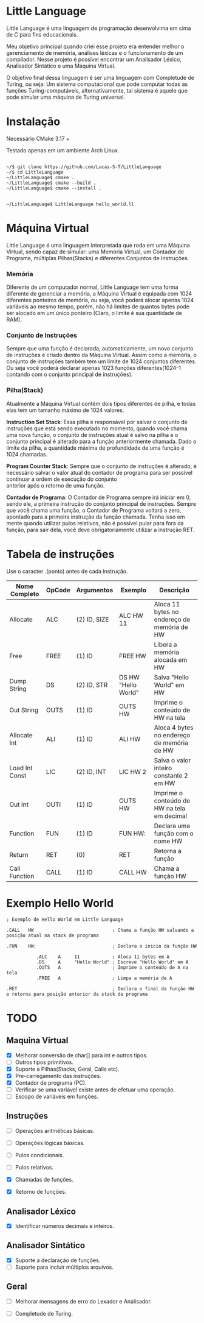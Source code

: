 # Little Language

Little Language é uma linguagem de programação desenvolvima em cima de C para fins educacionais.

Meu objetivo principal quando criei esse projeto era entender melhor o gerenciamento de memória,
análises léxicas e o funcionamento de um compilador. Nesse 
projeto é possível encontrar um Analisador Léxico, Analisador Sintático e uma Máquina Virtual.

O objetivo final dessa linguagem é ser uma linguagem com Completude de Turing, ou seja:
Um sistema computacional que pode computar todas as funções Turing-computáveis, alternativamente, 
tal sistema é aquele que pode simular uma máquina de Turing universal.

# Instalação

Necessário CMake 3.17 +

Testado apenas em um ambiente Arch Linux.

```

~/$ git clone https://github.com/Lucas-S-T/LittleLanguage
~/$ cd LittleLanguage
~/LittleLanguage$ cmake .
~/LittleLanguage$ cmake --build .
~/LittleLanguage$ cmake --install .


~/LittleLanguage$ LittleLanguage hello_world.ll
```

# Máquina Virtual

Little Language é uma linguagem interpretada que roda em uma Máquina Virtual, sendo capaz
de simular: uma Memória Virtual, um Contador de Programa, múltiplas Pilhas(Stacks) e diferentes
Conjuntos de Instruções.

### Memória

Diferente de um computador normal, Little Language tem uma forma diferente de gerenciar a memória,
a Máquina Virtual é equipada com 1024 diferentes ponteiros de memória, ou seja, você poderá alocar apenas
1024 variáveis ao mesmo tempo, porém, não há limites de quantos bytes pode ser alocado em um único
ponteiro (Claro, o limite é sua quantidade de RAM).

### Conjunto de Instruções

Sempre que uma função é declarada, automaticamente, um novo conjunto de instruções é criado dentro
da Máquina Virtual. Assim como a memória, o conjunto de instruções também tem um limite de 1024 
conjuntos diferentes. Ou seja você poderá declarar apenas 1023 funções diferentes(1024-1 contando com
o conjunto principal de instruções).

### Pilha(Stack)

Atualmente a Máquina Virtual contém dois tipos diferentes de pilha, e todas elas tem um tamanho máximo de 1024
valores.

**Instruction Set Stack**: Essa pilha é responsável por salvar o conjunto de instruções que está sendo executado no
momento, quando você chama uma nova função, o conjunto de instruções atual é salvo na pilha e o conjunto
principal é alterado para a função anteriormente chamada. Dado o limite da pilha, a quantidade máxima de
profundidade de uma função é 1024 chamadas.

**Program Counter Stack**: Sempre que o conjunto de instruções é alterado, é necessário salvar o valor
atual do contador de programa para ser possível continuar a ordem de execução do conjunto  
anterior após o retorno de uma função.

**Contador de Programa**: O Contador de Programa sempre irá iniciar em 0, sendo ele, a primeira instrução do
conjunto principal de instruções. Sempre que você chama uma função, o Contador de Programa voltará a zero,
apontado para a primeira instrução da função chamada. Tenha isso em mente quando utilizar pulos relativos,
não é possível pular para fora da função, para sair dela, você deve obrigatoriamente utilizar a
instrução RET.

# Tabela de instruções

Use o caracter .(ponto) antes de cada instrução.

|Nome Completo|OpCode|Argumentos|Exemplo|Descrição|
|----|------|----------|-------|---------|
|Allocate |ALC   | (2) ID, SIZE| ALC HW 11 | Aloca 11 bytes no endereço de memória de HW|
|Free|FREE  | (1) ID   | FREE HW| Libera a memória alocada em HW|
|Dump String | DS | (2) ID, STR | DS HW "Hello World"| Salva "Hello World" em HW|
|Out String | OUTS | (1) ID | OUTS HW | Imprime o conteúdo de HW na tela |
|Allocate Int |ALI | (1) ID | ALI HW | Aloca 4 bytes no endereço de memória de HW|
|Load Int Const| LIC | (2) ID, INT | LIC HW 2 |Salva o valor inteiro constante 2 em HW |
|Out Int | OUTI | (1) ID | OUTS HW | Imprime o conteúdo de HW na tela em decimal|
|Function | FUN | (1) ID | FUN HW: | Declara uma função com o nome HW|
|Return | RET | (0) | RET | Retorna a função|
|Call Function | CALL | (1) ID | CALL HW | Chama a função HW|



# Exemplo Hello World

```
; Exemplo de Hello World em Little Language

.CALL   HW                             ; Chama a função HW salvando a posição atual na stack de programa

.FUN    HW:                            ; Declara o inicio da função HW

           .ALC    A     11            ; Aloca 11 bytes em A
           .DS     A     "Hello World" ; Escreve "Hello World" em A
           .OUTS   A                   ; Imprime o conteúdo de A na tela
           .FREE   A                   ; Limpa a memória de A

.RET                                   ; Declara o final da função HW e retorna para posição anterior da stack de programa
```



# TODO

## Maquina Virtual

- [x] Melhorar conversão de char[] para int e outros tipos.
- [ ] Outros tipos primitivos.
- [x] Suporte a Pilhas(Stacks, Geral, Calls etc).
- [x] Pre-carregamento das instruções.
- [x] Contador de programa (PC).
- [ ] Verificar se uma variável existe antes de efetuar uma operação.
- [ ] Escopo de variáveis em funções.

## Instruções

- [ ] Operações aritméticas básicas.
- [ ] Operações lógicas básicas.
- [ ] Pulos condicionais.
- [ ] Pulos relativos.
- [x] Chamadas de funções.
- [x] Retorno de funções.


## Analisador Léxico

- [x]  Identificar números decimais e inteiros.

## Analisador Sintático

- [x] Suporte a declaração de funções.
- [ ] Suporte para incluir múltiplos arquivos.

## Geral

- [ ] Melhorar mensagens de erro do Lexador e Analisador.
- [ ] Completude de Turing.
 
 
 
